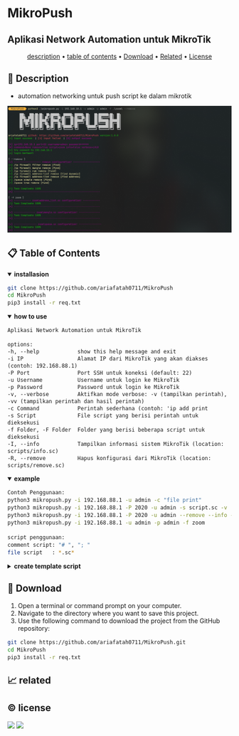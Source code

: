 # MikroPush
## Aplikasi Network Automation untuk MikroTik

<p align="center">
  <a href="#description">description</a> •
  <a href="#table-of-contents">table of contents</a> •
  <a href="#download">Download</a> •
  <a href="#related">Related</a> •
  <a href="#license">License</a>
</p>

<p id="description"></p>

## 🚀 Description
- automation networking untuk push script ke dalam mikrotik

[![Watch the video](util/preview.png)](https://youtu.be/rixg3n8MfS4)

<p id="table-of-contents"></p>

## 📋 Table of Contents
<details open>
  <summary><b>installasion</b></summary>

  ```bash
  git clone https://github.com/ariafatah0711/MikroPush
  cd MikroPush
  pip3 install -r req.txt
  ```
</details>
<details open>
  <summary><b>how to use</b></summary>

  ```
  Aplikasi Network Automation untuk MikroTik

options:
  -h, --help            show this help message and exit
  -i IP                 Alamat IP dari MikroTik yang akan diakses (contoh: 192.168.88.1)
  -P Port               Port SSH untuk koneksi (default: 22)
  -u Username           Username untuk login ke MikroTik
  -p Password           Password untuk login ke MikroTik
  -v, --verbose         Aktifkan mode verbose: -v (tampilkan perintah), -vv (tampilkan perintah dan hasil perintah)
  -c Command            Perintah sederhana (contoh: 'ip add print
  -s Script             File script yang berisi perintah untuk dieksekusi
  -f Folder, -F Folder  Folder yang berisi beberapa script untuk dieksekusi
  -I, --info            Tampilkan informasi sistem MikroTik (location: scripts/info.sc)
  -R, --remove          Hapus konfigurasi dari MikroTik (location: scripts/remove.sc)
  ```
</details>

<details open>
  <summary><b>example</b></summary>

  ```bash
Contoh Penggunaan:
  python3 mikropush.py -i 192.168.88.1 -u admin -c "file print"
  python3 mikropush.py -i 192.168.88.1 -P 2020 -u admin -s script.sc -v
  python3 mikropush.py -i 192.168.88.1 -P 2020 -u admin --remove --info -s script.sc
  python3 mikropush.py -i 192.168.88.1 -u admin -p admin -f zoom

script penggunaan:
  comment script: "# ", "; "
  file script   : *.sc*
  ```
</details>

<details>
  <summary><b>create template script</b></summary>

  - ```#, ;``` script command example:
  ```
  ; example
  # input suc
  /system identity set name=MikroPush

  # input failed
  hostname MikoPush

  # output
  /ip firewall filter print
  /ip firewall nat print
  /ip firewall mangle print
  /ip firewall raw print

  /queue simple print
  /queue tree print
  ```
  - file script example:
  ```
  queue.sc
  mangle.sc
  ```
</details>

<p id="download"></p>

## 🔨 Download

1. Open a terminal or command prompt on your computer.
2. Navigate to the directory where you want to save this project.
3. Use the following command to download the project from the GitHub repository:
```sh
git clone https://github.com/ariafatah0711/MikroPush.git
cd MikroPush
pip3 install -r req.txt
```

<p id="related"></p>

## 📈 related
<!-- <a href="https://ariafatah0711.github.io/MikroPush/" alt="DEMO"><img src="https://img.shields.io/static/v1?style=for-the-badge&label=DEMO&message=WEB&color=000000"></a> -->

<p id="license"></p>

## ©️ license
<a href="https://github.com/ariafatah0711" alt="CREATED"><img src="https://img.shields.io/static/v1?style=for-the-badge&label=CREATED%20BY&message=ariafatah0711&color=000000"></a>
<a href="https://github.com/ariafatah0711/MikroPush/blob/main/LICENSE" alt="LICENSE"><img src="https://img.shields.io/static/v1?style=for-the-badge&label=LICENSE&message=APACHE&color=000000"></a>